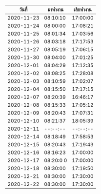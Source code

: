 | วันที่        | มาทำงาน   | เลิกทำงาน  |
| ---------- | -------- | -------- |
| 2020-11-23 | 08:10:10 | 17:00:00 |
| 2020-11-24 | 08:00:00 | 17:08:21 |
| 2020-11-25 | 08:01:34 | 17:03:56 |
| 2020-11-26 | 08:03:18 | 17:17:53 |
| 2020-11-27 | 08:05:19 | 17:06:15 |
| 2020-11-30 | 08:04:00 | 17:01:25 |
| 2020-12-01 | 08:04:29 | 17:12:35 |
| 2020-12-02 | 08:08:25 | 17:28:08 |
| 2020-12-03 | 08:10:59 | 17:02:07 |
| 2020-12-04 | 08:15:50 | 17:17:15 |
| 2020-12-07 | 08:20:39 | 16:46:17 |
| 2020-12-08 | 08:15:33 | 17:05:12 |
| 2020-12-09 | 08:20:43 | 17:07:31 |
| 2020-12-10 | 08:21:37 | 18:05:39 |
| 2020-12-11 | --:--:-- | --:--:-- |
| 2020-12-14 | 08:18:49 | 17:58:53 |
| 2020-12-15 | 08:20:43 | 17:19:43 |
| 2020-12-16 | 08:16:23 | 17:00:00 |
| 2020-12-17 | 08:20:0 0| 17:00:00 |
| 2020-12-18 | 08:30:00 | 17:19:50 |
| 2020-12-21 | 08:30:00 | 17:30:00 |
| 2020-12-22 | 08:30:00 | 17:30:00 |
